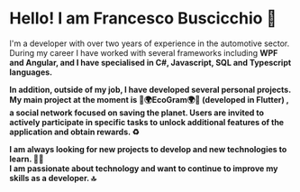 <h1>Hello! I am Francesco Buscicchio 🖖</h1>
  
I'm a developer with over two years of experience in the automotive sector. During my career I have worked with several frameworks including <b>WPF<b/> and <b>Angular</b>, and I have specialised in <b>C#, Javascript, SQL and Typescript languages</b>.

In addition, outside of my job, I have developed several personal projects. My main project at the moment is <b>🌱🌍EcoGram🌍🌱</b> (developed in Flutter) , a social network focused on saving the planet. Users are invited to actively participate in specific tasks to unlock additional features of the application and obtain rewards. ♻️

I am always looking for new projects to develop and new technologies to learn. 👨‍💻 <br>
I am passionate about technology and want to continue to improve my skills as a developer. 🔝
